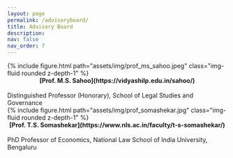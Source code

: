 ```yaml
---
layout: page
permalink: /advisoryboard/
title: Advisory Board 
description:
nav: false
nav_order: 7
---
```


<div class="row">
  <div class="col">
    {% include figure.html path="assets/img/prof_ms_sahoo.jpeg" class="img-fluid rounded z-depth-1" %}
    <strong>
      <center>
        [Prof. M.S. Sahoo](https://vidyashilp.edu.in/sahoo/)
      </center>
    </strong><br>
    Distinguished Professor (Honorary), School of Legal Studies and Governance
  </div>

  <div class="col">
    {% include figure.html path="assets/img/prof_somashekar.jpg" class="img-fluid rounded z-depth-1" %}
    <strong>
      <center>
       [Prof. T.S. Somashekar](https://www.nls.ac.in/faculty/t-s-somashekar/) 
      </center>
    </strong><br>
    PhD Professor of Economics, National Law School of India University, Bengaluru
  </div>

    
  <!-- <div class="col"> -->
  <!-- a spacer -->
  <!-- </div> -->
</div>
